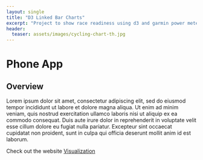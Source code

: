 ```yaml
---
layout: single
title: "D3 Linked Bar Charts"
excerpt: "Project to show race readiness using d3 and garmin power meter metrics"
header:
  teaser: assets/images/cycling-chart-th.jpg
---
```


# Phone App

## Overview

Lorem ipsum dolor sit amet, consectetur adipiscing elit, sed do eiusmod tempor incididunt ut labore et dolore magna aliqua. Ut enim ad minim veniam, quis nostrud exercitation ullamco laboris nisi ut aliquip ex ea commodo consequat. Duis aute irure dolor in reprehenderit in voluptate velit esse cillum dolore eu fugiat nulla pariatur. Excepteur sint occaecat cupidatat non proident, sunt in culpa qui officia deserunt mollit anim id est laborum.

Check out the website <a href="/assets/cycle_training/cycle_training.html">Visualization</a>
